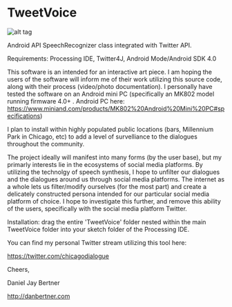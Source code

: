 TweetVoice
==========
![alt tag](https://pbs.twimg.com/profile_images/430120044647813120/2uWpYZQd.png)


 Android API SpeechRecognizer class integrated with Twitter API.
 
 Requirements: Processing IDE, Twitter4J, Android Mode/Android SDK 4.0
 
 
 This software is an intended for an interactive art piece. I am hoping the users of the software will inform me of their work utilizing this source code, along with their process (video/photo documentation). I  personally have tested the software on an Android mini PC (specifically an MK802 model running firmware 4.0+ . Android PC here: https://www.miniand.com/products/MK802%20Android%20Mini%20PC#specifications)
 
 I plan to install within highly populated public locations (bars, Millennium Park in Chicago, etc) to add a level of survelliance to the dialogues throughout the community. 
 
 
 The project ideally will manifest into many forms (by the user base), but my primarly interests lie in the ecosystems of social media platforms. By utilizing the technolgy of speech synthesis, I hope to unfilter our dialogues and the dialogues around us through social media platforms. The internet as a whole lets us filter/modify ourselves (for the most part) and create a delicately constructed persona intended for our particular social media platform of choice. I hope to investigate this further, and remove this ability of the users, specifically with the social media platform Twitter.  


Installation: drag the entire 'TweetVoice' folder nested within the main TweetVoice folder into your sketch folder of the Processing IDE.

You can find my personal Twitter stream utilizing this tool here:

https://twitter.com/chicagodialogue


Cheers,

Daniel Jay Bertner

http://danbertner.com

